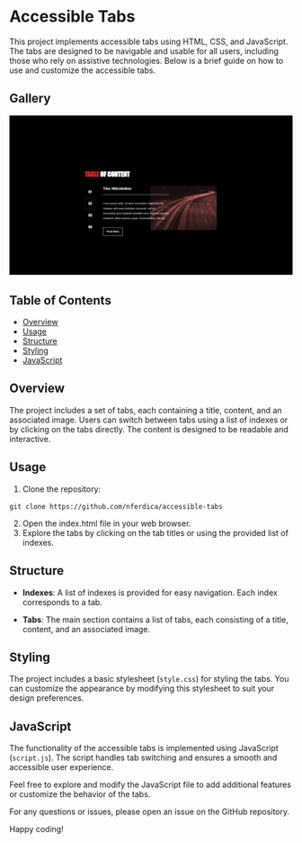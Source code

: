 # Accessible Tabs
This project implements accessible tabs using HTML, CSS, and JavaScript. The tabs are designed to be navigable and usable for all users, including those who rely on assistive technologies. Below is a brief guide on how to use and customize the accessible tabs.

## Gallery
![Accessible tab movie](assets/img/tabs-video.gif)

## Table of Contents
* [Overview](#overview)
* [Usage](#usage)
* [Structure](#structure)
* [Styling](#styling)
* [JavaScript](#javascript)

## Overview
The project includes a set of tabs, each containing a title, content, and an associated image. Users can switch between tabs using a list of indexes or by clicking on the tabs directly. The content is designed to be readable and interactive.

## Usage
1. Clone the repository:

```
git clone https://github.com/nferdica/accessible-tabs
```
2. Open the index.html file in your web browser.
3. Explore the tabs by clicking on the tab titles or using the provided list of indexes.

## Structure
* __Indexes__: A list of indexes is provided for easy navigation. Each index corresponds to a tab.

* __Tabs__: The main section contains a list of tabs, each consisting of a title, content, and an associated image.

## Styling
The project includes a basic stylesheet (`style.css`) for styling the tabs. You can customize the appearance by modifying this stylesheet to suit your design preferences.

## JavaScript
The functionality of the accessible tabs is implemented using JavaScript (`script.js`). The script handles tab switching and ensures a smooth and accessible user experience.

Feel free to explore and modify the JavaScript file to add additional features or customize the behavior of the tabs.

For any questions or issues, please open an issue on the GitHub repository.

Happy coding!